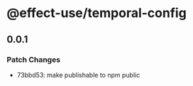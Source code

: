 # @effect-use/temporal-config

## 0.0.1

### Patch Changes

- 73bbd53: make publishable to npm public
